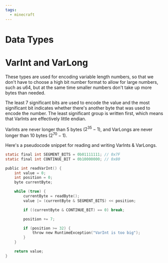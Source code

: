 ```yaml
---
tags:
  - minecraft
---
```

# Data Types
# VarInt and VarLong
These types are used for encoding variable length numbers, so that we don't have to choose a high bit number format to allow for large numbers, such as u64, but at the same time smaller numbers don't take up more bytes than needed.

The least 7 significant bits are used to encode the value and the most significant bit indicates whether there's another byte that was used to encode the number. The least significant group is written first, which means that VarInts are effectively little endian.

VarInts are never longer than 5 bytes ($2^{35} - 1$), and VarLongs are never longer than 10 bytes ($2^{70} - 1$).

Here's a pseudocode snippet for reading and writing VarInts & VarLongs.

```c
static final int SEGMENT_BITS = 0b01111111; // 0x7F
static final int CONTINUE_BIT = 0b10000000; // 0x80
```

```c
public int readVarInt() {
    int value = 0;
    int position = 0;
    byte currentByte;

    while (true) {
        currentByte = readByte();
        value |= (currentByte & SEGMENT_BITS) << position;

        if ((currentByte & CONTINUE_BIT) == 0) break;

        position += 7;

		if (position >= 32) {
			throw new RuntimeException("VarInt is too big");
		}
    }

    return value;
}
```